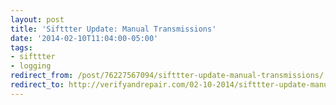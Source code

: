 ```yaml
---
layout: post 
title: 'Sifttter Update: Manual Transmissions' 
date: '2014-02-10T11:04:00-05:00' 
tags: 
- sifttter 
- logging
redirect_from: /post/76227567094/sifttter-update-manual-transmissions/
redirect_to: http://verifyandrepair.com/02-10-2014/sifttter-update-manual-transmissions/
---
```


